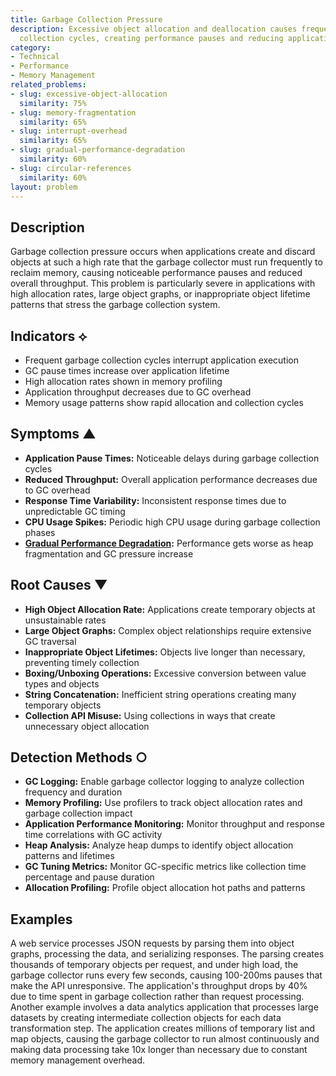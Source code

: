 ```yaml
---
title: Garbage Collection Pressure
description: Excessive object allocation and deallocation causes frequent garbage
  collection cycles, creating performance pauses and reducing application throughput.
category:
- Technical
- Performance
- Memory Management
related_problems:
- slug: excessive-object-allocation
  similarity: 75%
- slug: memory-fragmentation
  similarity: 65%
- slug: interrupt-overhead
  similarity: 65%
- slug: gradual-performance-degradation
  similarity: 60%
- slug: circular-references
  similarity: 60%
layout: problem
---
```


## Description

Garbage collection pressure occurs when applications create and discard objects at such a high rate that the garbage collector must run frequently to reclaim memory, causing noticeable performance pauses and reduced overall throughput. This problem is particularly severe in applications with high allocation rates, large object graphs, or inappropriate object lifetime patterns that stress the garbage collection system.

## Indicators ⟡

- Frequent garbage collection cycles interrupt application execution
- GC pause times increase over application lifetime
- High allocation rates shown in memory profiling
- Application throughput decreases due to GC overhead
- Memory usage patterns show rapid allocation and collection cycles

## Symptoms ▲

- **Application Pause Times:** Noticeable delays during garbage collection cycles
- **Reduced Throughput:** Overall application performance decreases due to GC overhead
- **Response Time Variability:** Inconsistent response times due to unpredictable GC timing
- **CPU Usage Spikes:** Periodic high CPU usage during garbage collection phases
- **[Gradual Performance Degradation](gradual-performance-degradation.md):** Performance gets worse as heap fragmentation and GC pressure increase

## Root Causes ▼

- **High Object Allocation Rate:** Applications create temporary objects at unsustainable rates
- **Large Object Graphs:** Complex object relationships require extensive GC traversal
- **Inappropriate Object Lifetimes:** Objects live longer than necessary, preventing timely collection
- **Boxing/Unboxing Operations:** Excessive conversion between value types and objects
- **String Concatenation:** Inefficient string operations creating many temporary objects
- **Collection API Misuse:** Using collections in ways that create unnecessary object allocation

## Detection Methods ○

- **GC Logging:** Enable garbage collector logging to analyze collection frequency and duration
- **Memory Profiling:** Use profilers to track object allocation rates and garbage collection impact
- **Application Performance Monitoring:** Monitor throughput and response time correlations with GC activity
- **Heap Analysis:** Analyze heap dumps to identify object allocation patterns and lifetimes
- **GC Tuning Metrics:** Monitor GC-specific metrics like collection time percentage and pause duration
- **Allocation Profiling:** Profile object allocation hot paths and patterns

## Examples

A web service processes JSON requests by parsing them into object graphs, processing the data, and serializing responses. The parsing creates thousands of temporary objects per request, and under high load, the garbage collector runs every few seconds, causing 100-200ms pauses that make the API unresponsive. The application's throughput drops by 40% due to time spent in garbage collection rather than request processing. Another example involves a data analytics application that processes large datasets by creating intermediate collection objects for each data transformation step. The application creates millions of temporary list and map objects, causing the garbage collector to run almost continuously and making data processing take 10x longer than necessary due to constant memory management overhead.